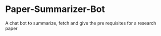 # Paper-Summarizer-Bot
A chat bot to summarize, fetch and give the pre requisites for a research paper
